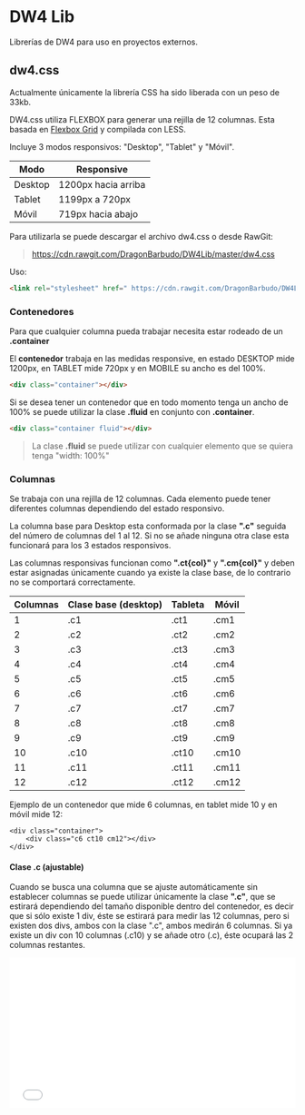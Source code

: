 # DW4 Lib

Librerías de DW4 para uso en proyectos externos.

## dw4.css

Actualmente únicamente la librería CSS ha sido liberada con un peso de 33kb.

DW4.css utiliza FLEXBOX para generar una rejilla de 12 columnas. Esta basada en [Flexbox Grid](http://flexboxgrid.com/) y compilada con LESS.

Incluye 3 modos responsivos: "Desktop", "Tablet" y "Móvil".

| Modo    | Responsive          |
| ------- | ------------------- |
| Desktop | 1200px hacia arriba |
| Tablet  | 1199px a 720px      |
| Móvil   | 719px hacia abajo   |



Para utilizarla se puede descargar el archivo dw4.css o desde RawGit:

>  https://cdn.rawgit.com/DragonBarbudo/DW4Lib/master/dw4.css

Uso:

```html
<link rel="stylesheet" href=" https://cdn.rawgit.com/DragonBarbudo/DW4Lib/master/dw4.css" />
```



### Contenedores

Para que cualquier columna pueda trabajar necesita estar rodeado de un **.container**

El **contenedor** trabaja en las medidas responsive, en estado DESKTOP mide 1200px, en TABLET mide 720px y en MOBILE su ancho es del 100%.

```html
<div class="container"></div>
```



Si se desea tener un contenedor que en todo momento tenga un ancho de 100% se puede utilizar la clase **.fluid** en conjunto con **.container**.

```html
<div class="container fluid"></div>
```

> La clase **.fluid** se puede utilizar con cualquier elemento que se quiera tenga "width: 100%"



### Columnas

Se trabaja con una rejilla de 12 columnas. Cada elemento puede tener diferentes columnas dependiendo del estado responsivo.

La columna base para Desktop esta conformada por la clase **".c"** seguida del número de columnas del 1 al 12. Si no se añade ninguna otra clase esta funcionará para los 3 estados responsivos.

Las columnas responsivas funcionan como **".ct{col}"** y **".cm{col}"** y deben estar asignadas únicamente cuando ya existe la clase base, de lo contrario no se comportará correctamente.

| Columnas | Clase base (desktop) | Tableta | Móvil |
| -------- | -------------------- | ------- | ----- |
| 1        | .c1                  | .ct1    | .cm1  |
| 2        | .c2                  | .ct2    | .cm2  |
| 3        | .c3                  | .ct3    | .cm3  |
| 4        | .c4                  | .ct4    | .cm4  |
| 5        | .c5                  | .ct5    | .cm5  |
| 6        | .c6                  | .ct6    | .cm6  |
| 7        | .c7                  | .ct7    | .cm7  |
| 8        | .c8                  | .ct8    | .cm8  |
| 9        | .c9                  | .ct9    | .cm9  |
| 10       | .c10                 | .ct10   | .cm10 |
| 11       | .c11                 | .ct11   | .cm11 |
| 12       | .c12                 | .ct12   | .cm12 |

Ejemplo de un contenedor que mide 6 columnas, en tablet mide 10 y en móvil mide 12:

````
<div class="container">
	<div class="c6 ct10 cm12"></div>
</div>
````

#### Clase .c (ajustable)

Cuando se busca una columna que se ajuste automáticamente sin establecer columnas se puede utilizar únicamente la clase **".c"**, que se estirará dependiendo del tamaño disponible dentro del contenedor, es decir que si sólo existe 1 div, éste se estirará para medir las 12 columnas, pero si existen dos divs, ambos con la clase ".c", ambos medirán 6 columnas. Si ya existe un div con 10 columnas (.c10) y se añade otro (.c), éste ocupará las 2 columnas restantes.



<iframe height='265' scrolling='no' title='DW4.css | Ejemplo de uso' src='//codepen.io/ealbinu/embed/mObmYe/?height=265&theme-id=0&default-tab=html,result&embed-version=2' frameborder='no' allowtransparency='true' allowfullscreen='true' style='width: 100%;'>See the Pen <a href='http://codepen.io/ealbinu/pen/mObmYe/'>DW4.css | Ejemplo de uso</a> by Albin Rodriguez (<a href='http://codepen.io/ealbinu'>@ealbinu</a>) on <a href='http://codepen.io'>CodePen</a>.
</iframe>